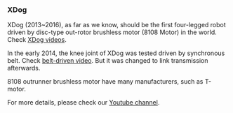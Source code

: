 ### XDog

XDog (2013~2016), as far as we know, should be the first four-legged robot driven by disc-type out-rotor brushless motor (8108 Motor) in the world. Check [XDog videos](https://www.youtube.com/watch?v=4ZPBL1zsLCg).  

In the early 2014, the knee joint of XDog was tested driven by synchronous belt. Check [belt-driven video](https://www.youtube.com/watch?v=4QaANF4JWQs).
But it was changed to link transmission afterwards.   

8108 outrunner brushless motor have many manufacturers, such as T-motor.   

For more details, please check our [Youtube channel](https://www.youtube.com/channel/UCsMbp4V8oxzHCMdOUP-3oWw).
